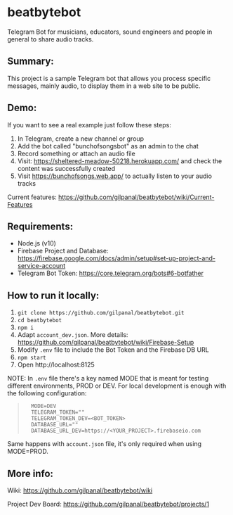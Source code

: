 # beatbytebot
Telegram Bot for musicians, educators, sound engineers and people in general to share audio tracks.

## Summary:

This project is a sample Telegram bot that allows you process specific messages, mainly audio, to display them in a web site to be public.

## Demo:
If you want to see a real example just follow these steps:
1. In Telegram, create a new channel or group
2. Add the bot called "bunchofsongsbot" as an admin to the chat
3. Record something or attach an audio file
4. Visit: https://sheltered-meadow-50218.herokuapp.com/ and check the content was successfully created
5. Visit https://bunchofsongs.web.app/ to actually listen to your audio tracks

Current features: https://github.com/gilpanal/beatbytebot/wiki/Current-Features

## Requirements:
- Node.js (v10)
- Firebase Project and Database: https://firebase.google.com/docs/admin/setup#set-up-project-and-service-account
- Telegram Bot Token: https://core.telegram.org/bots#6-botfather

## How to run it locally:
1. `git clone https://github.com/gilpanal/beatbytebot.git`
2. `cd beatbytebot`
3. `npm i`
5. Adapt `account_dev.json`. More details: https://github.com/gilpanal/beatbytebot/wiki/Firebase-Setup
6. Modify `.env` file to include the Bot Token and the Firebase DB URL
7. `npm start`
8. Open http://localhost:8125

NOTE: In `.env` file there's a key named MODE that is meant for testing different environments, PROD or DEV. 
For local development is enough with the following configuration:

>       MODE=DEV
>       TELEGRAM_TOKEN=""
>       TELEGRAM_TOKEN_DEV=<BOT_TOKEN>
>       DATABASE_URL=""
>       DATABASE_URL_DEV=https://<YOUR_PROJECT>.firebaseio.com

Same happens with `account.json` file, it's only required when using MODE=PROD.

## More info:

Wiki: https://github.com/gilpanal/beatbytebot/wiki

Project Dev Board: https://github.com/gilpanal/beatbytebot/projects/1
